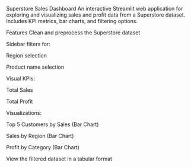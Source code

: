  Superstore Sales Dashboard
An interactive Streamlit web application for exploring and visualizing sales and profit data from a Superstore dataset. Includes KPI metrics, bar charts, and filtering options.

 Features
Clean and preprocess the Superstore dataset

Sidebar filters for:

Region selection

Product name selection

Visual KPIs:

Total Sales

Total Profit

Visualizations:

Top 5 Customers by Sales (Bar Chart)

Sales by Region (Bar Chart)

Profit by Category (Bar Chart)

View the filtered dataset in a tabular format


